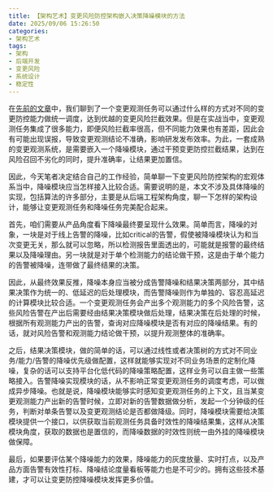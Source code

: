 ```yaml
---
title: 【架构艺术】变更风险防控架构嵌入决策降噪模块的方法
date: 2025/09/06 15:26:50
categories:
- 架构艺术
tags:
- 架构
- 后端开发
- 变更风险
- 系统设计
- 稳定性
---
```


在[先前的文章](https://utmhikari.top/2025/03/09/archiart/change_observation_worker/)中，我们聊到了一个变更观测任务可以通过什么样的方式对不同的变更防控能力做统一调度，达到优越的变更风险拦截效果。但是在实战当中，变更观测任务集成了很多能力，即便风险拦截率很高，但不同能力效果也有差距，因此会有可能出现误报，导致变更观测结论不准确，影响研发发布效率。为此，一套成熟的变更观测系统，是需要嵌入一个降噪模块，通过干预变更防控拦截结果，达到在风险召回不劣化的同时，提升准确率，让结果更加置信。

因此，今天笔者决定结合自己的工作经验，简单聊一下变更风险防控架构的宏观体系当中，降噪模块应当怎样接入比较合适。需要说明的是，本文不涉及具体降噪的实现，包括算法的许多部分，主要是从后端工程架构角度，聊一下怎样的架构设计，能够让变更观测任务和降噪任务完美配合起来。

<!-- more -->

首先，咱们需要从产品角度看下降噪最终要呈现什么效果。简单而言，降噪的对象，一块是对于线上告警的降噪，比如critical的告警，假使被降噪模块认为和当次变更无关，那么就可以忽略，所以检测报告里面透出的，可能就是报警的最终结果以及降噪理由。另一块就是对于单个检测能力的结论做干预，这是由于单个能力的告警被降噪，连带做了最终结果的决策。

因此，从最终效果反推，降噪本身应当被分成告警降噪和结果决策两部分，其中结果决策作为统一的、低延迟的后处理模块，而告警降噪则作为单独的、容忍高延迟的计算模块比较合适。一个变更观测任务会产出多个观测能力的多个风险告警，这些风险告警在产出后需要经由结果决策模块做后处理，结果决策在后处理的时候，根据所有观测能力产出的告警，查询对应降噪模块是否有对应的降噪结果。有的话，就对风险告警和观测能力结论做干预，以提升观测整体的准确率。

之后，结果决策模块，做的简单的话，可以通过线性或者决策树的方式对不同业务/能力/告警的降噪优先级做配置，这样就能够实现对不同业务场景的定制化降噪，复杂的话可以支持平台化低代码的降噪策略配置，这样业务可以自主做一些策略接入。告警降噪实现模块的话，从不影响正常变更观测任务的调度考虑，可以做成异步降噪。也就是说，降噪模块能够实时感知变更观测任务的上下文，且当某变更观测能力产出新的告警时候，立即对新的告警数据做分析，发起一个分钟级的任务，判断对单条告警以及变更观测结论是否都做降级。同时，降噪模块需要给决策模块提供一个接口，以供获取当前观测任务具备时效性的降噪结果集，这样从决策模块角度，获取的数据也是置信的，而降噪数据的时效性则统一由外挂的降噪模块做保障。

最后，如果要评估某个降噪能力的效果，降噪能力的灰度放量、实时打点，以及产品方面告警有效性打标、降噪结论度量看板等能力也是不可少的。拥有这些技术基建，才可以让变更防控降噪模块发挥更多价值。
